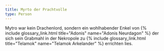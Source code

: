 ```yaml
---
title: Myrto der Prachtvolle
type: Person
---
```


Mytro war kein Drachenlord, sondern ein wohlhabender Enkel von {% include glossary_link.html title="Adonis" name="Adonis Neurdagon" %} der sich sein Grabmahl in der Nekropole zu {% include glossary_link.html title="Telamok" name="Telamok Arkelander" %} errichten lies.
